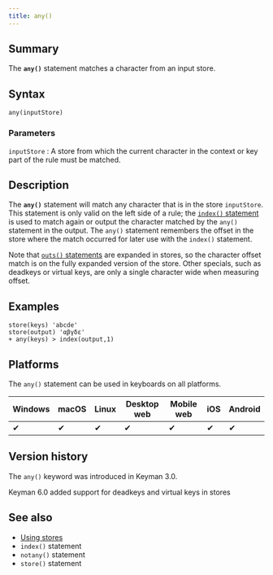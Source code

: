 ```yaml
---
title: any()
---
```

  
## Summary

The **`any()`** statement matches a character from an input store.

## Syntax

```
any(inputStore)
```

### Parameters

`inputStore`
:   A store from which the current character in the context or key part
    of the rule must be matched.

## Description

The **`any()`** statement will match any character that is in the store
`inputStore`. This statement is only valid on the left side of a rule;
the [`index()` statement](_index) is used to match again or output
the character matched by the `any()` statement in the output. The
`any()` statement remembers the offset in the store where the match
occurred for later use with the `index()` statement.

Note that [`outs()` statements](outs) are expanded in stores, so the
character offset match is on the fully expanded version of the store.
Other specials, such as deadkeys or virtual keys, are only a single
character wide when measuring offset.

## Examples

```
store(keys) 'abcde'
store(output) 'αβγδε'
+ any(keys) > index(output,1)
```

## Platforms

The `any()` statement can be used in keyboards on all platforms.

| Windows | macOS | Linux | Desktop web | Mobile web | iOS | Android |
|---------|-------|-------|-------------|------------|-----|---------|
| ✔       | ✔     | ✔     | ✔           | ✔          | ✔   | ✔       |

## Version history

The `any()` keyword was introduced in Keyman 3.0.

Keyman 6.0 added support for deadkeys and virtual keys in stores

## See also

-   [Using stores](../guide/stores)
-   `index()` statement
-   `notany()` statement
-   `store()` statement
